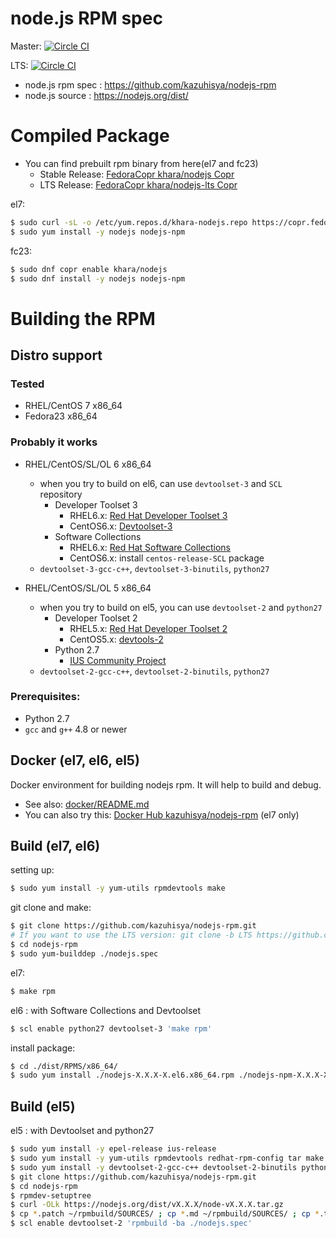 #  node.js RPM spec

Master: [![Circle CI](https://circleci.com/gh/kazuhisya/nodejs-rpm/tree/master.svg?style=shield)](https://circleci.com/gh/kazuhisya/nodejs-rpm/tree/master)

LTS: [![Circle CI](https://circleci.com/gh/kazuhisya/nodejs-rpm/tree/LTS.svg?style=shield)](https://circleci.com/gh/kazuhisya/nodejs-rpm/tree/LTS)


- node.js rpm spec : https://github.com/kazuhisya/nodejs-rpm
- node.js source   : https://nodejs.org/dist/

# Compiled Package

- You can find prebuilt rpm binary from here(el7 and fc23)
    - Stable Release: [FedoraCopr khara/nodejs Copr](https://copr.fedoraproject.org/coprs/khara/nodejs/)
    - LTS Release: [FedoraCopr khara/nodejs-lts Copr](https://copr.fedoraproject.org/coprs/khara/nodejs-lts/)

el7:

```bash
$ sudo curl -sL -o /etc/yum.repos.d/khara-nodejs.repo https://copr.fedoraproject.org/coprs/khara/nodejs/repo/epel-7/khara-nodejs-epel-7.repo
$ sudo yum install -y nodejs nodejs-npm
```

fc23:

```bash
$ sudo dnf copr enable khara/nodejs
$ sudo dnf install -y nodejs nodejs-npm
```

# Building the RPM

## Distro support

### Tested

- RHEL/CentOS 7 x86_64
- Fedora23 x86_64

### Probably it works

- RHEL/CentOS/SL/OL 6 x86_64
    - when you try to build on el6, can use `devtoolset-3` and `SCL` repository
        - Developer Toolset 3
            - RHEL6.x: [Red Hat Developer Toolset 3](https://access.redhat.com/documentation/en-US/Red_Hat_Developer_Toolset/3/)
            - CentOS6.x: [Devtoolset-3](https://www.softwarecollections.org/en/scls/rhscl/devtoolset-3/)
        - Software Collections
            - RHEL6.x: [Red Hat Software Collections](https://access.redhat.com/documentation/en-US/Red_Hat_Software_Collections/index.html)
            - CentOS6.x: install `centos-release-SCL` package
    - `devtoolset-3-gcc-c++`, `devtoolset-3-binutils`, `python27`

- RHEL/CentOS/SL/OL 5 x86_64
    - when you try to build on el5, you can use `devtoolset-2` and `python27`
        - Developer Toolset 2
            - RHEL5.x: [Red Hat Developer Toolset 2](https://access.redhat.com/documentation/en-US/Red_Hat_Developer_Toolset/2/)
            - CentOS5.x: [devtools-2](http://people.centos.org/tru/devtools-2/readme)
        - Python 2.7
            - [IUS Community Project](https://ius.io/)
	- `devtoolset-2-gcc-c++`, `devtoolset-2-binutils`, `python27`



### Prerequisites:

- Python 2.7
- `gcc` and `g++` 4.8 or newer

## Docker (el7, el6, el5)

Docker environment for building nodejs rpm.
It will help to build and debug.

- See also: [docker/README.md](https://github.com/kazuhisya/nodejs-rpm/blob/master/docker/README.md)
- You can also try this:  [Docker Hub kazuhisya/nodejs-rpm](https://hub.docker.com/r/kazuhisya/nodejs-rpm/) (el7 only)

## Build (el7, el6)

setting up:

```bash
$ sudo yum install -y yum-utils rpmdevtools make
```

git clone and make:

```bash
$ git clone https://github.com/kazuhisya/nodejs-rpm.git
# If you want to use the LTS version: git clone -b LTS https://github.com/kazuhisya/nodejs-rpm.git
$ cd nodejs-rpm
$ sudo yum-builddep ./nodejs.spec
```

el7:

```bash
$ make rpm
```

el6 : with Software Collections and Devtoolset

```bash
$ scl enable python27 devtoolset-3 'make rpm'
```

install package:

```bash
$ cd ./dist/RPMS/x86_64/
$ sudo yum install ./nodejs-X.X.X-X.el6.x86_64.rpm ./nodejs-npm-X.X.X-X.el6.x86_64.rpm --nogpgcheck
```

## Build (el5)

el5 : with Devtoolset and python27

```bash
$ sudo yum install -y epel-release ius-release
$ sudo yum install -y yum-utils rpmdevtools redhat-rpm-config tar make openssl-devel libstdc++-devel zlib-devel gzip 
$ sudo yum install -y devtoolset-2-gcc-c++ devtoolset-2-binutils python27
$ git clone https://github.com/kazuhisya/nodejs-rpm.git
$ cd nodejs-rpm
$ rpmdev-setuptree
$ curl -OLk https://nodejs.org/dist/vX.X.X/node-vX.X.X.tar.gz
$ cp *.patch ~/rpmbuild/SOURCES/ ; cp *.md ~/rpmbuild/SOURCES/ ; cp *.tar.gz ~/rpmbuild/SOURCES/ 
$ scl enable devtoolset-2 'rpmbuild -ba ./nodejs.spec'
```